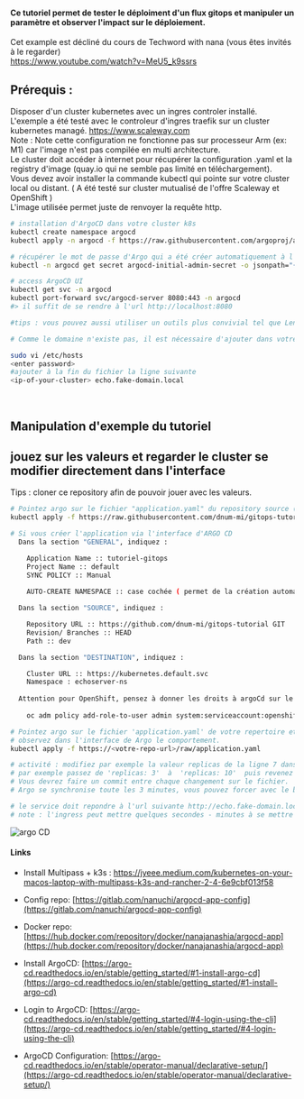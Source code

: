 #### Ce tutoriel permet de tester le déploiment d'un flux gitops et manipuler un paramètre et observer l'impact sur le déploiement.
Cet example est décliné du cours de Techword with nana (vous êtes invités à le regarder) </br> 
https://www.youtube.com/watch?v=MeU5_k9ssrs

## Prérequis :
Disposer d'un cluster kubernetes avec un ingres controler installé. 
</br>L'exemple a été testé avec le controleur d'ingres traefik sur un cluster kubernetes managé. https://www.scaleway.com
</br>Note : Note cette configuration ne fonctionne pas sur processeur Arm (ex: M1) car l'image n'est pas compilée en multi architecture.
</br>Le cluster doit accéder à internet pour récupérer la configuration .yaml et la registry d'image (quay.io qui ne semble pas limité en téléchargement).
</br>Vous devez avoir installer la commande kubectl qui pointe sur votre cluster local ou distant. ( A été testé sur cluster mutualisé de l'offre Scaleway et OpenShift )
</br>L'image utilisée permet juste de renvoyer la requête http.

```bash
# installation d'ArgoCD dans votre cluster k8s
kubectl create namespace argocd
kubectl apply -n argocd -f https://raw.githubusercontent.com/argoproj/argo-cd/stable/manifests/install.yaml

# récupérer le mot de passe d'Argo qui a été créer automatiquement à l'installation
kubectl -n argocd get secret argocd-initial-admin-secret -o jsonpath="{.data.password}" | base64 --decode && echo

# access ArgoCD UI 
kubectl get svc -n argocd
kubectl port-forward svc/argocd-server 8080:443 -n argocd
#> il suffit de se rendre à l'url http://localhost:8080

#tips : vous pouvez aussi utiliser un outils plus convivial tel que Lens https://k8slens.dev/ (à installer sur votre ordinateur )

# Comme le domaine n'existe pas, il est nécessaire d'ajouter dans votre fichier /etc/hosts le nom de domaine utilisé dans l'exemple. 

sudo vi /etc/hosts
<enter password>
#ajouter à la fin du fichier la ligne suivante
<ip-of-your-cluster> echo.fake-domain.local

```
</br>

## Manipulation d'exemple du tutoriel 

## jouez sur les valeurs et regarder le cluster se modifier directement dans l'interface
Tips : cloner ce repository afin de pouvoir jouer avec les valeurs.

```bash
# Pointez argo sur le fichier "application.yaml" du repository source (vous devrez surcharger dans Argo Directement)
kubectl apply -f https://raw.githubusercontent.com/dnum-mi/gitops-tutorial/main/application.yaml

# Si vous créer l'application via l'interface d'ARGO CD
  Dans la section "GENERAL", indiquez : 

    Application Name :: tutoriel-gitops
    Project Name :: default
    SYNC POLICY :: Manual
  
    AUTO-CREATE NAMESPACE :: case cochée ( permet de la création automatique du namespace )

  Dans la section "SOURCE", indiquez : 

    Repository URL :: https://github.com/dnum-mi/gitops-tutorial GIT 
    Revision/ Branches :: HEAD
    Path :: dev

  Dans la section "DESTINATION", indiquez : 

    Cluster URL :: https://kubernetes.default.svc
    Namespace : echoserver-ns
    
  Attention pour OpenShift, pensez à donner les droits à argoCd sur le namespace ( ici echoserver-ns ) :
   
    oc adm policy add-role-to-user admin system:serviceaccount:openshift-gitops:openshift-gitops-argocd-application-controller -n echoserver-ns

# Pointez argo sur le fichier 'application.yaml' de votre repertoire et ensuite modifiez une valeur
# observez dans l'interface de Argo le comportement.
kubectl apply -f https://<votre-repo-url>/raw/application.yaml

# activité : modifiez par exemple la valeur replicas de la ligne 7 dans le ficher 'deployment.yaml',
# par exemple passez de 'replicas: 3'  à  'replicas: 10'  puis revenez à 'replicas: 3
# Vous devrez faire un commit entre chaque changement sur le fichier.
# Argo se synchronise toute les 3 minutes, vous pouvez forcer avec le bouton "SYNC"

# le service doit repondre à l'url suivante http://echo.fake-domain.local
# note : l'ingress peut mettre quelques secondes - minutes à se mettre en place.

```

![argo CD](https://raw.githubusercontent.com/dnum-mi/gitops-tutorial-1/main/argo%20CD.png)
#### Links

* Install Multipass + k3s : https://jyeee.medium.com/kubernetes-on-your-macos-laptop-with-multipass-k3s-and-rancher-2-4-6e9cbf013f58

* Config repo: [https://gitlab.com/nanuchi/argocd-app-config](https://gitlab.com/nanuchi/argocd-app-config)

* Docker repo: [https://hub.docker.com/repository/docker/nanajanashia/argocd-app](https://hub.docker.com/repository/docker/nanajanashia/argocd-app)

* Install ArgoCD: [https://argo-cd.readthedocs.io/en/stable/getting_started/#1-install-argo-cd](https://argo-cd.readthedocs.io/en/stable/getting_started/#1-install-argo-cd)

* Login to ArgoCD: [https://argo-cd.readthedocs.io/en/stable/getting_started/#4-login-using-the-cli](https://argo-cd.readthedocs.io/en/stable/getting_started/#4-login-using-the-cli)

* ArgoCD Configuration: [https://argo-cd.readthedocs.io/en/stable/operator-manual/declarative-setup/](https://argo-cd.readthedocs.io/en/stable/operator-manual/declarative-setup/)
